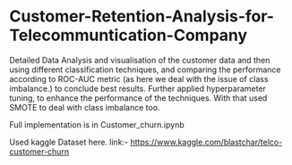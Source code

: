 # Customer-Retention-Analysis-for-Telecommuntication-Company
Detailed Data Analysis and visualisation of the customer data and then using different classification techniques, and comparing the performance according to ROC-AUC metric (as here we deal with the issue of class imbalance.) to conclude best results. Further applied hyperparameter tuning, to enhance the performance of the techniques. With that used SMOTE to deal with class imbalance too. 

Full implementation is in Customer_churn.ipynb

Used kaggle Dataset here.
link:- https://www.kaggle.com/blastchar/telco-customer-churn
